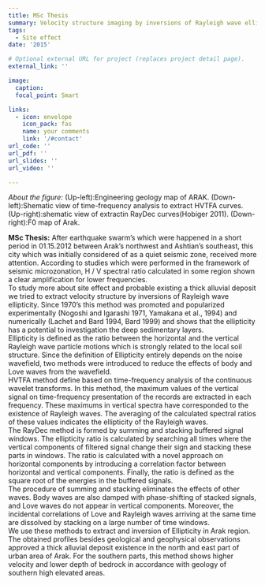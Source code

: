```yaml
---
title: MSc Thesis
summary: Velocity structure imaging by inversions of Rayleigh wave ellipticity
tags:
  - Site effect
date: '2015'

# Optional external URL for project (replaces project detail page).
external_link: ''

image:
  caption: 
  focal_point: Smart

links:
  - icon: envelope
    icon_pack: fas
    name: your comments
    link: '/#contact'
url_code: ''
url_pdf: ''
url_slides: ''
url_video: ''

---
```

*About the figure:* (Up-left):Engineering geology map of ARAK. (Down-left):Shematic view of time-frequency analysis to extract HVTFA curves. (Up-right):shematic view of extractin RayDec curves(Hobiger 2011). (Down-right):F0 map of Arak.

**MSc Thesis:** After earthquake swarm’s which were happened in a short period in 01.15.2012 between Arak’s northwest and Ashtian’s southeast, this city which was initially considered of as a quiet seismic zone, received more attention. According to studies which were performed in the framework of seismic microzonation, H / V spectral ratio calculated in some region shown a clear amplification for lower frequencies.<br />
To study more about site effect and probable existing a thick alluvial deposit we tried to extract velocity structure by inversions of Rayleigh wave ellipticity. Since 1970’s this method was promoted and popularized experimentally (Nogoshi and Igarashi 1971, Yamakana et al., 1994) and numerically  (Lachet and Bard 1994, Bard 1999) and shows that the ellipticity has a potential to investigation the deep sedimentary layers.<br />
Ellipticity is defined as the ratio between the horizontal and the vertical Rayleigh wave particle motions which is strongly related to the local soil structure. Since the definition of Ellipticity entirely depends on the noise wavefield, two methods were introduced to reduce the effects of body and Love waves from the wavefield.<br /> 
HVTFA method define based on time-frequency analysis of the continuous wavelet transforms. In this method, the maximum values of the vertical signal on time-frequency presentation of the records are extracted in each frequency. These maximums in vertical spectra have corresponded to the existence of Rayleigh waves. The averaging of the calculated spectral ratios of these values indicates the ellipticity of the Rayleigh waves.<br />
The RayDec method is formed by summing and stacking buffered signal windows. The ellipticity ratio is calculated by searching all times where the vertical components of filtered signal change their sign and stacking these parts in windows. The ratio is calculated with a novel approach on horizontal components by introducing a correlation factor between horizontal and vertical components. Finally, the ratio is defined as the square root of the energies in the buffered signals.<br />
The procedure of summing and stacking eliminates the effects of other waves. Body waves are also damped with phase-shifting of stacked signals, and Love waves do not appear in vertical components. Moreover, the incidental correlations of Love and Rayleigh waves arriving at the same time are dissolved by stacking on a large number of time windows.<br />
We use these methods to extract and inversion of Ellipticity in Arak region. The obtained profiles besides geological and geophysical observations approved a thick alluvial deposit existence in the north and east part of urban area of Arak. For the southern parts, this method shows higher velocity and lower depth of bedrock in accordance with geology of southern high elevated areas.<br />

